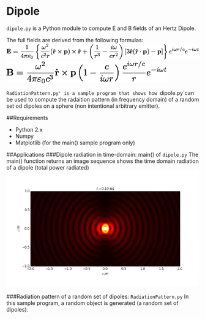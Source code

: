 Dipole
======

`dipole.py` is a Python module to compute E and B fields of an Hertz Dipole.

The full fields are derived from the following formulas:
![](./E.png )
![](./B.png)

`RadiationPattern.py' is a sample program that shows how `dipole.py`can be used to compute the radaition pattern (in frequency domain) of a random set od dipoles on a sphere (non intentional arbitrary emitter).

##Requirements
* Python 2.x
* Numpy
* Matplotlib (for the main() sample program only)

##Applications
###Dipole radiation in time-domain: main() of `dipole.py`
The main() function returns an image sequence shows the time domain radiation of a dipole (total power radiated)
![](./img_0.png)


###Radiation pattern of a random set of dipoles: `RadiationPattern.py` 
In this sample program, a random object is generated (a random set of dipoles).




